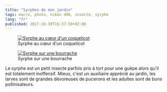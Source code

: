 ```yaml
---
title: "Syrphes de mon jardin"
tags: macro, photo, nikon d90, insecte, syrphe
lang: "fr"
published: 2017-10-30T16:37:50+02:00
---
```


<figure class="object-center bordered">
    <a href="/images/syrphe-au-coeur-coquelicot.jpg"><img loading="lazy" src="/images/660x/syrphe-au-coeur-coquelicot.jpg" alt="Syrphe au cœur d'un coquelicot"></a>
    <figcaption>
    Syrphe au cœur d'un coquelicot
    </figcaption>
</figure>

<figure class="object-center bordered">
    <a href="/images/syrphe-bourrache.jpg"><img loading="lazy" src="/images/660x/syrphe-bourrache.jpg" alt="Syrphe sur une bourrache"></a>
    <figcaption>
    Syrphe sur une bourrache
    </figcaption>
</figure>

Le syrphe est un petit insecte parfois pris à tort pour une guêpe alors qu'il
est totalement inoffensif. Mieux, c'est un auxiliaire apprécié au jardin, les
larves sont de grandes dévoreuses de pucerons et les adultes sont de bons
pollinisateurs.

